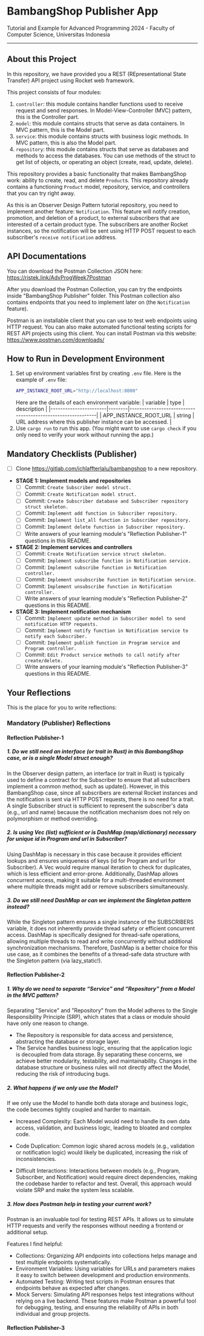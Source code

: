 # BambangShop Publisher App
Tutorial and Example for Advanced Programming 2024 - Faculty of Computer Science, Universitas Indonesia

---

## About this Project
In this repository, we have provided you a REST (REpresentational State Transfer) API project using Rocket web framework.

This project consists of four modules:
1.  `controller`: this module contains handler functions used to receive request and send responses.
    In Model-View-Controller (MVC) pattern, this is the Controller part.
2.  `model`: this module contains structs that serve as data containers.
    In MVC pattern, this is the Model part.
3.  `service`: this module contains structs with business logic methods.
    In MVC pattern, this is also the Model part.
4.  `repository`: this module contains structs that serve as databases and methods to access the databases.
    You can use methods of the struct to get list of objects, or operating an object (create, read, update, delete).

This repository provides a basic functionality that makes BambangShop work: ability to create, read, and delete `Product`s.
This repository already contains a functioning `Product` model, repository, service, and controllers that you can try right away.

As this is an Observer Design Pattern tutorial repository, you need to implement another feature: `Notification`.
This feature will notify creation, promotion, and deletion of a product, to external subscribers that are interested of a certain product type.
The subscribers are another Rocket instances, so the notification will be sent using HTTP POST request to each subscriber's `receive notification` address.

## API Documentations

You can download the Postman Collection JSON here: https://ristek.link/AdvProgWeek7Postman

After you download the Postman Collection, you can try the endpoints inside "BambangShop Publisher" folder.
This Postman collection also contains endpoints that you need to implement later on (the `Notification` feature).

Postman is an installable client that you can use to test web endpoints using HTTP request.
You can also make automated functional testing scripts for REST API projects using this client.
You can install Postman via this website: https://www.postman.com/downloads/

## How to Run in Development Environment
1.  Set up environment variables first by creating `.env` file.
    Here is the example of `.env` file:
    ```bash
    APP_INSTANCE_ROOT_URL="http://localhost:8000"
    ```
    Here are the details of each environment variable:
    | variable              | type   | description                                                |
    |-----------------------|--------|------------------------------------------------------------|
    | APP_INSTANCE_ROOT_URL | string | URL address where this publisher instance can be accessed. |
2.  Use `cargo run` to run this app.
    (You might want to use `cargo check` if you only need to verify your work without running the app.)

## Mandatory Checklists (Publisher)
-   [ ] Clone https://gitlab.com/ichlaffterlalu/bambangshop to a new repository.
-   **STAGE 1: Implement models and repositories**
    -   [ ] Commit: `Create Subscriber model struct.`
    -   [ ] Commit: `Create Notification model struct.`
    -   [ ] Commit: `Create Subscriber database and Subscriber repository struct skeleton.`
    -   [ ] Commit: `Implement add function in Subscriber repository.`
    -   [ ] Commit: `Implement list_all function in Subscriber repository.`
    -   [ ] Commit: `Implement delete function in Subscriber repository.`
    -   [ ] Write answers of your learning module's "Reflection Publisher-1" questions in this README.
-   **STAGE 2: Implement services and controllers**
    -   [ ] Commit: `Create Notification service struct skeleton.`
    -   [ ] Commit: `Implement subscribe function in Notification service.`
    -   [ ] Commit: `Implement subscribe function in Notification controller.`
    -   [ ] Commit: `Implement unsubscribe function in Notification service.`
    -   [ ] Commit: `Implement unsubscribe function in Notification controller.`
    -   [ ] Write answers of your learning module's "Reflection Publisher-2" questions in this README.
-   **STAGE 3: Implement notification mechanism**
    -   [ ] Commit: `Implement update method in Subscriber model to send notification HTTP requests.`
    -   [ ] Commit: `Implement notify function in Notification service to notify each Subscriber.`
    -   [ ] Commit: `Implement publish function in Program service and Program controller.`
    -   [ ] Commit: `Edit Product service methods to call notify after create/delete.`
    -   [ ] Write answers of your learning module's "Reflection Publisher-3" questions in this README.

## Your Reflections
This is the place for you to write reflections:

### Mandatory (Publisher) Reflections

#### Reflection Publisher-1

##### 1. Do we still need an interface (or trait in Rust) in this BambangShop case, or is a single Model struct enough?

In the Observer design pattern, an interface (or trait in Rust) is typically used to define a contract for the Subscriber to ensure that all subscribers implement a common method, such as update(). However, in this BambangShop case, since all subscribers are external Rocket instances and the notification is sent via HTTP POST requests, there is no need for a trait. A single Subscriber struct is sufficient to represent the subscriber's data (e.g., url and name) because the notification mechanism does not rely on polymorphism or method overriding.

##### 2. Is using Vec (list) sufficient or is DashMap (map/dictionary) necessary for unique id in Program and url in Subscriber?

Using DashMap is necessary in this case because it provides efficient lookups and ensures uniqueness of keys (id for Program and url for Subscriber). A Vec would require manual iteration to check for duplicates, which is less efficient and error-prone. Additionally, DashMap allows concurrent access, making it suitable for a multi-threaded environment where multiple threads might add or remove subscribers simultaneously.

##### 3. Do we still need DashMap or can we implement the Singleton pattern instead?

While the Singleton pattern ensures a single instance of the SUBSCRIBERS variable, it does not inherently provide thread safety or efficient concurrent access. DashMap is specifically designed for thread-safe operations, allowing multiple threads to read and write concurrently without additional synchronization mechanisms. Therefore, DashMap is a better choice for this use case, as it combines the benefits of a thread-safe data structure with the Singleton pattern (via lazy_static!).

#### Reflection Publisher-2

##### 1. Why do we need to separate “Service” and “Repository” from a Model in the MVC pattern?

Separating "Service" and "Repository" from the Model adheres to the Single Responsibility Principle (SRP), which states that a class or module should have only one reason to change.

* The Repository is responsible for data access and persistence, abstracting the database or storage layer.
* The Service handles business logic, ensuring that the application logic is decoupled from data storage.
By separating these concerns, we achieve better modularity, testability, and maintainability. Changes in the database structure or business rules will not directly affect the Model, reducing the risk of introducing bugs.

##### 2. What happens if we only use the Model?

If we only use the Model to handle both data storage and business logic, the code becomes tightly coupled and harder to maintain.

* Increased Complexity: Each Model would need to handle its own data access, validation, and business logic, leading to bloated and complex code.

* Code Duplication: Common logic shared across models (e.g., validation or notification logic) would likely be duplicated, increasing the risk of inconsistencies.

* Difficult Interactions: Interactions between models (e.g., Program, Subscriber, and Notification) would require direct dependencies, making the codebase harder to refactor and test.
Overall, this approach would violate SRP and make the system less scalable.

##### 3. How does Postman help in testing your current work?

Postman is an invaluable tool for testing REST APIs. It allows us to simulate HTTP requests and verify the responses without needing a frontend or additional setup.

Features I find helpful:
* Collections: Organizing API endpoints into collections helps manage and test multiple endpoints systematically.
* Environment Variables: Using variables for URLs and parameters makes it easy to switch between development and production environments.
* Automated Testing: Writing test scripts in Postman ensures that endpoints behave as expected after changes.
* Mock Servers: Simulating API responses helps test integrations without relying on a live backend.
These features make Postman a powerful tool for debugging, testing, and ensuring the reliability of APIs in both individual and group projects.
#### Reflection Publisher-3
